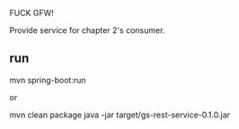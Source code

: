 FUCK GFW!

Provide service for chapter 2's consumer.

## run

mvn spring-boot:run

or

mvn clean package
java -jar target/gs-rest-service-0.1.0.jar